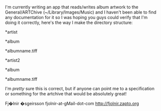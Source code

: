 I'm currently writing an app that reads/writes album artwork to the General/ARTChive (~/Library/Images/Music) and I haven't been able to find any documentation for it so I was hoping you guys could verify that I'm doing it correctly, here's the way I make the directory structure:


*artist


*album


*albumname.tiff



*artist2


*album


*albumname.tiff




I'm _pretty_ sure this is correct, but if anyone can point me to a specification or something for the artchive that would be absolutely great!

Fj�lnir �sgeirsson
fjolnir-at-gMail-dot-com
http://fjolnir.zapto.org